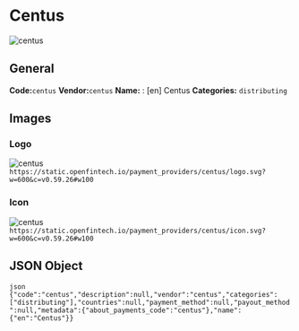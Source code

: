 # Centus 
![centus](https://static.openfintech.io/payment_providers/centus/logo.svg?w=600&c=v0.59.26#w100) 
## General 
**Code:**`centus` 
**Vendor:**`centus` 
**Name:** 
:	[en] Centus 
**Categories:** 
`distributing` 
## Images 
### Logo 
![centus](https://static.openfintech.io/payment_providers/centus/logo.svg?w=600&c=v0.59.26#w100) 
``` https://static.openfintech.io/payment_providers/centus/logo.svg?w=600&c=v0.59.26#w100 ``` 
### Icon 
![centus](https://static.openfintech.io/payment_providers/centus/icon.svg?w=600&c=v0.59.26#w100) 
``` https://static.openfintech.io/payment_providers/centus/icon.svg?w=600&c=v0.59.26#w100 ``` 
## JSON Object 
```json {"code":"centus","description":null,"vendor":"centus","categories":["distributing"],"countries":null,"payment_method":null,"payout_method":null,"metadata":{"about_payments_code":"centus"},"name":{"en":"Centus"}} ``` 
